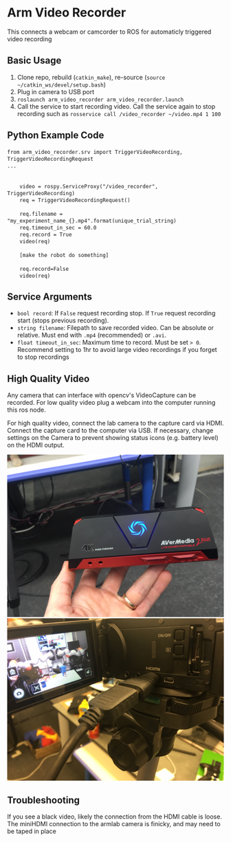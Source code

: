 # Arm Video Recorder
This connects a webcam or camcorder to ROS for automaticly triggered video recording

## Basic Usage

1. Clone repo, rebuild (`catkin_make`), re-source (`source ~/catkin_ws/devel/setup.bash`)
2. Plug in camera to USB port
2. `roslaunch arm_video_recorder arm_video_recorder.launch`
3. Call the service to start recording video. Call the service again to stop recording such as
  `rosservice call /video_recorder ~/video.mp4 1 100`
  
## Python Example Code
```
from arm_video_recorder.srv import TriggerVideoRecording, TriggerVideoRecordingRequest
...


    video = rospy.ServiceProxy("/video_recorder", TriggerVideoRecording)
    req = TriggerVideoRecordingRequest()

    req.filename = "my_experiment_name_{}.mp4".format(unique_trial_string)
    req.timeout_in_sec = 60.0
    req.record = True
    video(req)
    
    [make the robot do something]
    
    req.record=False
    video(req)
```



## Service Arguments
- `bool record`: If `False` request recording stop. If `True` request recording start (stops previous recording). 
- `string filename`: Filepath to save recorded video. Can be absolute or relative. Must end with `.mp4` (recommended) or `.avi`.
- `float timeout_in_sec`: Maximum time to record. Must be set `> 0`. Recommend setting to 1hr to avoid large video recordings if you forget to stop recordings

## High Quality Video
Any camera that can interface with opencv's VideoCapture can be recorded. For low quality video plug a webcam into the computer running this ros node.

For high quality video, connect the lab camera to the capture card via HDMI. Connect the capture card to the computer via USB. 
If necessary, change settings on the Camera to prevent showing status icons (e.g. battery level) on the HDMI output.

![Capture Card:](https://github.com/UM-ARM-Lab/arm_video_recorder/blob/master/CaptureCard.JPG)
![MiniHDMIConnection:](https://github.com/UM-ARM-Lab/arm_video_recorder/blob/master/MiniHDMI.JPG)


## Troubleshooting
If you see a black video, likely the connection from the HDMI cable is loose. The miniHDMI connection to the armlab camera is finicky, and may need to be taped in place
